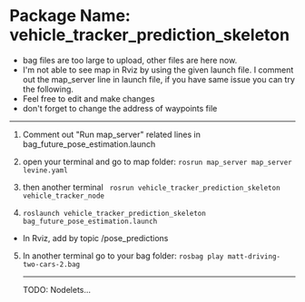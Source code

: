 # Package Name: vehicle_tracker_prediction_skeleton
- bag files are too large to upload, other files are here now.
- I'm not able to see  map in Rviz by using the given launch file. I comment out the map_server line in launch file, if you have same issue you can try the following. 
- Feel free to edit and make changes 
- don't forget to change the address of waypoints file
---

1. Comment out "Run map_server" related lines in bag_future_pose_estimation.launch

2. open your terminal and go to map folder: `rosrun map_server map_server levine.yaml` 

3. then another terminal ` rosrun vehicle_tracker_prediction_skeleton vehicle_tracker_node`

4.  `roslaunch vehicle_tracker_prediction_skeleton bag_future_pose_estimation.launch `

   - In Rviz, add by topic /pose_predictions 
   
5. In another terminal go to your bag folder: `rosbag play matt-driving-two-cars-2.bag  `

     ---

     TODO: Nodelets...
